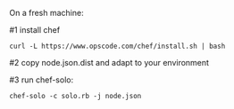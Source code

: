 On a fresh machine:

#1 install chef
   
    curl -L https://www.opscode.com/chef/install.sh | bash

#2 copy node.json.dist and adapt to your environment

#3 run chef-solo:

    chef-solo -c solo.rb -j node.json
